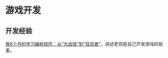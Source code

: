 # 游戏开发

## 开发经验
[我6个月的学习编程经历：从”大齿怪“到“狂欢者”](http://www.vaikan.com/first-six-months/)，讲述老百姓自己开发游戏的故事。

